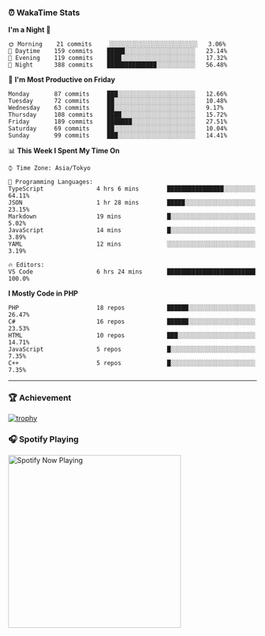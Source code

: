 ### ⏰ WakaTime Stats


<!--START_SECTION:waka-->
**I'm a Night 🦉** 

```text
🌞 Morning    21 commits     ░░░░░░░░░░░░░░░░░░░░░░░░░   3.06% 
🌆 Daytime    159 commits    █████░░░░░░░░░░░░░░░░░░░░   23.14% 
🌃 Evening    119 commits    ████░░░░░░░░░░░░░░░░░░░░░   17.32% 
🌙 Night      388 commits    ██████████████░░░░░░░░░░░   56.48%

```
📅 **I'm Most Productive on Friday** 

```text
Monday       87 commits     ███░░░░░░░░░░░░░░░░░░░░░░   12.66% 
Tuesday      72 commits     ██░░░░░░░░░░░░░░░░░░░░░░░   10.48% 
Wednesday    63 commits     ██░░░░░░░░░░░░░░░░░░░░░░░   9.17% 
Thursday     108 commits    ████░░░░░░░░░░░░░░░░░░░░░   15.72% 
Friday       189 commits    ███████░░░░░░░░░░░░░░░░░░   27.51% 
Saturday     69 commits     ██░░░░░░░░░░░░░░░░░░░░░░░   10.04% 
Sunday       99 commits     ███░░░░░░░░░░░░░░░░░░░░░░   14.41%

```


📊 **This Week I Spent My Time On** 

```text
⌚︎ Time Zone: Asia/Tokyo

💬 Programming Languages: 
TypeScript               4 hrs 6 mins        ████████████████░░░░░░░░░   64.11% 
JSON                     1 hr 28 mins        █████░░░░░░░░░░░░░░░░░░░░   23.15% 
Markdown                 19 mins             █░░░░░░░░░░░░░░░░░░░░░░░░   5.02% 
JavaScript               14 mins             █░░░░░░░░░░░░░░░░░░░░░░░░   3.89% 
YAML                     12 mins             ░░░░░░░░░░░░░░░░░░░░░░░░░   3.19%

🔥 Editors: 
VS Code                  6 hrs 24 mins       █████████████████████████   100.0%

```

**I Mostly Code in PHP** 

```text
PHP                      18 repos            ██████░░░░░░░░░░░░░░░░░░░   26.47% 
C#                       16 repos            ██████░░░░░░░░░░░░░░░░░░░   23.53% 
HTML                     10 repos            ███░░░░░░░░░░░░░░░░░░░░░░   14.71% 
JavaScript               5 repos             █░░░░░░░░░░░░░░░░░░░░░░░░   7.35% 
C++                      5 repos             █░░░░░░░░░░░░░░░░░░░░░░░░   7.35%

```



<!--END_SECTION:waka-->

---

### 🏆 Achievement

[![trophy](https://github-profile-trophy.vercel.app/?username=Slime-hatena&theme=flat&no-bg=true&no-frame=true&column=8)](https://github.com/ryo-ma/github-profile-trophy)

### 🎧 Spotify Playing

[<img src="https://spotify-now-playing-slime-hatena.vercel.app/api/spotify-playing" alt="Spotify Now Playing" width="350" />](https://open.spotify.com/user/slime_hatena)

<!--
**Slime-hatena/Slime-hatena** is a ✨ _special_ ✨ repository because its `README.md` (this file) appears on your GitHub profile.

Here are some ideas to get you started:

- 🔭 I’m currently working on ...
- 🌱 I’m currently learning ...
- 👯 I’m looking to collaborate on ...
- 🤔 I’m looking for help with ...
- 💬 Ask me about ...
- 📫 How to reach me: ...
- 😄 Pronouns: ...
- ⚡ Fun fact: ...
-->
